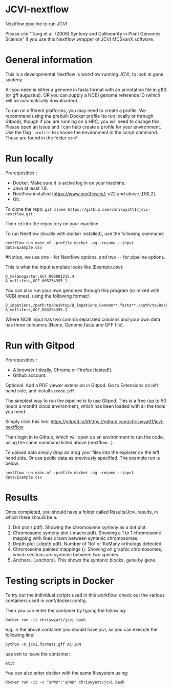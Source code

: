 # JCVI-nextflow 

Nextflow pipeline to run JCVI

Please cite "Tang et al. (2008) Synteny and Collinearity in Plant Genomes. Science" if you use this Nextflow wrapper of JCVI MCSxanX software.

# General information

This is a developmental Nextflow ls workflow running JCVI, to look at gene synteny. 

All you need is either a genome in fasta format with an annotation file in gff3 (or gff augustus). OR you can supply a NCBI genome reference ID (which will be automatically downloaded).

To run on different platforms, you may need to create a profile. We recommend using the prebuilt Docker profile (to run locally or through Gitpod), though if you are running on a HPC, you will need to change this. Please open an issue and I can help create a profile for your environment. Use the flag `-profile` to choose the environment in the script command. These are found in the folder `conf`

# Run locally

Prerequistites : 
- Docker. Make sure it is active log in on your machine.
- Java at least 1.8.
- Nextflow installed (https://www.nextflow.io/; v22 and above [DSL2].
- Git.

To clone the repo: `git clone https://github.com/chriswyatt1/jcvi-nextflow.git`

Then `cd` into the repository on your machine.

To run Nextflow (locally with docker installed), use the following command:

`nextflow run main.nf -profile docker -bg -resume --input data/Example.csv`

#Notice, we use one `-` for Nextflow options, and two `--` for pipeline options.

This is what the input template looks like (Example.csv):

```
D_melanogaster,GCF_000001215.4
A_mellifera,GCF_003254395.2
```

You can also run your own genomes through this program (or mixed with NCBI ones), using the following format:\

```
B_impatiens,/path/to/Desktop/B_impatiens_Genome**.fasta**,/path/to/Desktop/B_impatiens**.gff**
A_mellifera,GCF_003254395.2
```

Where NCBI input has two comma separated columns and your own data has three coloumns (Name, Genome.fasta and GFF file).

# Run with Gitpod

Prerequistites : 
- A browser (Ideally, Chrome or Firefox \[tested\]).
- Github account.

Optional: Add a PDF viewer extension in Gitpod. Go to Extensions on left hand side, and install `vscode.pdf`. 

The simplest way to run the pipeline is to use Gitpod. This is a free (up to 50 hours a month) cloud environment, which has been loaded with all the tools you need.

Simply click this link: https://gitpod.io/#https://github.com/chriswyatt1/jcvi-nextflow

Then login in to Github, which will open up an environment to run the code, using the same command listed above (nextflow...).

To upload data simply drop an drag your files into the explorer on the left hand side. Or use public data as previously specified. The example run is below:

`nextflow run main.nf -profile docker -bg -resume --input data/Example.csv`

# Results

Once completed, you should have a folder called Results/Jcvi_results, in which there should be a:

1. Dot plot (<Species1><Species2>.pdf). Showing the chromosome synteny as a dot plot.
2. Chromosome synteny plot (<Species1><Species2>.macro.pdf). Showing a 1 to 1 chromosome mapping with lines drawn between syntenic chromosomes.
3. Depth plot (<Species1><Species2>.depth.pdf). Number of 1to1 or 1toMany orthologs detected.
4. Chromosome painted mappings (). Showing on graphic chromosomes, which sections are syntenic between two species.
5. Anchors. (<Species1><Species2>.anchors). This shows the syntenic blocks, gene by gene.


# Testing scripts in Docker 

To try out the individual scripts used in this workflow, check out the various containers used in conf/docker.config.

Then you can enter the container by typing the following:

`docker run -it chriswyatt/jcvi bash`

e.g. in the above container you should have jcvi, so you can execute the following line:

`python -m jcvi.formats.gff ACTION`

use exit to leave the container:

`exit`

You can also enter docker with the same filesystem using:

`docker run -it -v "$PWD":"$PWD" chriswyatt/jcvi bash`
